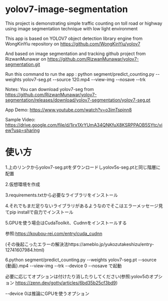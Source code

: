 # yolov7-image-segmentation
This project is demonstrating simple traffic counting on toll road or highway using image segmentation technique with low light environment

This app is based on YOLOV7 object detection library engine from WongKinYiu repository on https://github.com/WongKinYiu/yolov7

And based on image segmentation and tracking github project from RizwanMunawar on https://github.com/RizwanMunawar/yolov7-segmentation.git

Run this command to run the app : python segment/predict_counting.py --weights yolov7-seg.pt --source 120.mp4 --view-img --nosave --trk

Notes: You can download yolov7-seg from https://github.com/RizwanMunawar/yolov7-segmentation/releases/download/yolov7-segmentation/yolov7-seg.pt

App Demo: https://www.youtube.com/watch?v=o3imTspjnn8

Sample Video: https://drive.google.com/file/d/1irx1XrYUmA34QNKfuX8KSRPPAOB5SYtc/view?usp=sharing


# 使い方
1.上のリンクからyolov7-seg.ptをダウンロードしyolov5s-seg.ptと同じ階層に配置 

2.仮想環境を作成

3.requirements.txtから必要なライブラリをインストール

4.それでもまだ足りないライブラリがあるようなのでそこはエラーメッセージ見てpip installで自力でインストール

5.GPUを使う場合はCudaToolkit、Cudnnをインストールする

参照:https://koubou-rei.com/entry/cuda_cudnn

(その後起こったエラーの解決法https://ameblo.jp/yukozutakeshizu/entry-12741607984.html)

6.python segment/predict_counting.py --weights yolov7-seg.pt --source {動画}.mp4 --view-img --trk --device 0 --nosave
で起動

必要に応じてオプションは付けたり消したりしてください(参照:yolov5のオプション https://zenn.dev/gotty/articles/6bd35b25cf3bd9)

--device 0は推論にGPUを使うオプション



